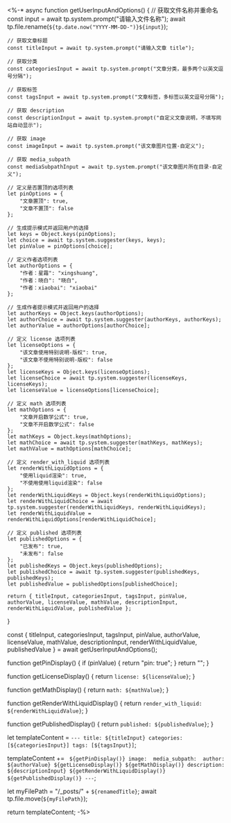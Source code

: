 <%-*
async function getUserInputAndOptions() {
    // 获取文件名称并重命名
    const input = await tp.system.prompt("请输入文件名称");
    await tp.file.rename(`${tp.date.now("YYYY-MM-DD-")}${input}`);

    // 获取文章标题
    const titleInput = await tp.system.prompt("请输入文章 title");

    // 获取分类
    const categoriesInput = await tp.system.prompt("文章分类，最多两个以英文逗号分隔");

    // 获取标签
    const tagsInput = await tp.system.prompt("文章标签，多标签以英文逗号分隔");

    // 获取 description
    const descriptionInput = await tp.system.prompt("自定义文章说明，不填写网站自动显示");

    // 获取 image
    const imageInput = await tp.system.prompt("该文章图片位置-自定义");

    // 获取 media_subpath
    const mediaSubpathInput = await tp.system.prompt("该文章图片所在目录-自定义");

    // 定义是否置顶的选项列表
    let pinOptions = {
        "文章置顶": true,
        "文章不置顶": false
    };

    // 生成提示模式并返回用户的选择
    let keys = Object.keys(pinOptions);
    let choice = await tp.system.suggester(keys, keys);
    let pinValue = pinOptions[choice];

    // 定义作者选项列表
    let authorOptions = {
        "作者：星霜": "xingshuang",
        "作者：晓白": "晓白",
        "作者：xiaobai": "xiaobai"
    };

    // 生成作者提示模式并返回用户的选择
    let authorKeys = Object.keys(authorOptions);
    let authorChoice = await tp.system.suggester(authorKeys, authorKeys);
    let authorValue = authorOptions[authorChoice];

    // 定义 license 选项列表
    let licenseOptions = {
        "该文章使用特别说明-版权": true,
        "该文章不使用特别说明-版权": false
    };
    let licenseKeys = Object.keys(licenseOptions);
    let licenseChoice = await tp.system.suggester(licenseKeys, licenseKeys);
    let licenseValue = licenseOptions[licenseChoice];

    // 定义 math 选项列表
    let mathOptions = {
        "文章开启数学公式": true,
        "文章不开启数学公式": false
    };
    let mathKeys = Object.keys(mathOptions);
    let mathChoice = await tp.system.suggester(mathKeys, mathKeys);
    let mathValue = mathOptions[mathChoice];

    // 定义 render_with_liquid 选项列表
    let renderWithLiquidOptions = {
        "使用liquid渲染": true,
        "不使用使用liquid渲染": false
    };
    let renderWithLiquidKeys = Object.keys(renderWithLiquidOptions);
    let renderWithLiquidChoice = await tp.system.suggester(renderWithLiquidKeys, renderWithLiquidKeys);
    let renderWithLiquidValue = renderWithLiquidOptions[renderWithLiquidChoice];

    // 定义 published 选项列表
    let publishedOptions = {
        "已发布": true,
        "未发布": false
    };
    let publishedKeys = Object.keys(publishedOptions);
    let publishedChoice = await tp.system.suggester(publishedKeys, publishedKeys);
    let publishedValue = publishedOptions[publishedChoice];

    return { titleInput, categoriesInput, tagsInput, pinValue, authorValue, licenseValue, mathValue, descriptionInput, renderWithLiquidValue, publishedValue };
}

const { titleInput, categoriesInput, tagsInput, pinValue, authorValue, licenseValue, mathValue, descriptionInput, renderWithLiquidValue, publishedValue } = await getUserInputAndOptions();

function getPinDisplay() {
    if (pinValue) {
        return "pin: true";
    }
    return "";
}

function getLicenseDisplay() {
    return `license: ${licenseValue}`;
}

function getMathDisplay() {
    return `math: ${mathValue}`;
}

function getRenderWithLiquidDisplay() {
    return `render_with_liquid: ${renderWithLiquidValue}`;
}

function getPublishedDisplay() {
    return `published: ${publishedValue}`;
}

let templateContent = `---
title: ${titleInput}
categories: [${categoriesInput}]
tags: [${tagsInput}]`;

templateContent += `
${getPinDisplay()}
image: 
media_subpath: 
author: ${authorValue}
${getLicenseDisplay()}
${getMathDisplay()}
description: ${descriptionInput}
${getRenderWithLiquidDisplay()}
${getPublishedDisplay()}
---`;

let myFilePath = "/_posts/" + `${renamedTitle}`;
await tp.file.move(`${myFilePath}`);

return templateContent;
-%>

